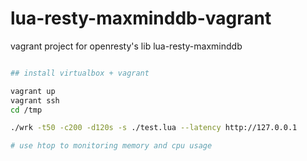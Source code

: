 # lua-resty-maxminddb-vagrant
vagrant project for openresty's lib lua-resty-maxminddb

```bash

## install virtualbox + vagrant

vagrant up
vagrant ssh
cd /tmp

./wrk -t50 -c200 -d120s -s ./test.lua --latency http://127.0.0.1

# use htop to monitoring memory and cpu usage
```